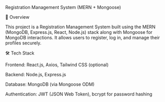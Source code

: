 Registration Management System (MERN + Mongoose)

📌 Overview

This project is a Registration Management System built using the MERN (MongoDB, Express.js, React, Node.js) stack along with Mongoose for MongoDB interactions. It allows users to register, log in, and manage their profiles securely.

🛠 Tech Stack

Frontend: React.js, Axios, Tailwind CSS (optional)

Backend: Node.js, Express.js

Database: MongoDB (via Mongoose ODM)

Authentication: JWT (JSON Web Token), bcrypt for password hashing
